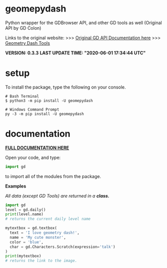 # geomepydash
Python wrapper for the GDBrowser API, and other GD tools as well (Original API by GD Colon)

Links to the original website:
\>\>\> [Original GD API Documentation here](https://gdbrowser.com/api)
\>\>\> [Geometry Dash Tools](https://gdcolon.com/tools) 

**VERSION: 0.3.3**
**LAST UPDATE TIME: "2020-06-01 17:34:44 UTC"**

# setup
To install the package, type the following on your console.

```
# Bash Terminal
$ python3 -m pip install -U geomepydash

# Windows Command Prompt
py -3 -m pip install -U geomepydash
```

# documentation
**[FULL DOCUMENTATION HERE](https://vierofernando.github.io/geomepydash)**

Open your code, and type:
```py
import gd
```
to import all of the modules from the package.

**Examples**

_All data (except GD Tools) are returned in a **class.**_
```py
import gd
level = gd.daily()
print(level.name)
# returns the current daily level name

mytextbox = gd.textbox(
  text = 'I love geometry dash!',
  name = 'My cute monster',
  color = 'blue',
  char = gd.Characters.Scratch(expression='talk')
)
print(mytextbox)
# returns the link to the image.
```
